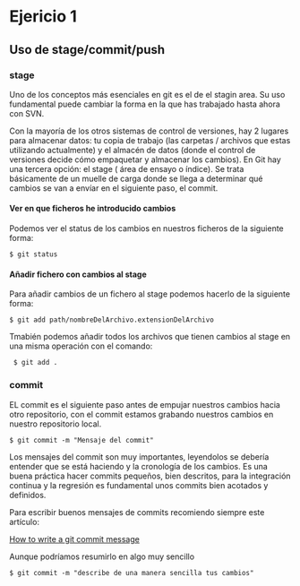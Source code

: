 # Ejericio 1

## Uso de stage/commit/push

### stage

Uno de los conceptos más esenciales en git es el de el stagin area. Su uso fundamental puede cambiar la forma en la que has trabajado hasta ahora con SVN.

Con la mayoría de los otros sistemas de control de versiones, hay 2 lugares para almacenar datos: tu copia de trabajo (las carpetas / archivos que estas utilizando actualmente) y el almacén de datos (donde el control de versiones decide cómo empaquetar y almacenar los cambios). En Git hay una tercera opción: el stage ( área de ensayo o índice). Se trata básicamente de un muelle de carga donde se llega a determinar qué cambios se van a envíar en el siguiente paso, el commit.


#### Ver en que ficheros he introducido cambios

Podemos ver el status de los cambios en nuestros ficheros de la siguiente forma:

    $ git status
     
#### Añadir fichero con cambios al stage
    
Para añadir cambios de un fichero al stage podemos hacerlo de la siguiente forma: 

    $ git add path/nombreDelArchivo.extensionDelArchivo

Tmabién podemos añadir todos los archivos que tienen cambios al stage en una misma operación con el comando:

     $ git add .
    
### commit

EL commit es el siguiente paso antes de empujar nuestros cambios hacia otro repositorio, con el commit estamos grabando nuestros cambios en nuestro repositorio local.

	$ git commit -m "Mensaje del commit"

Los mensajes del commit son muy importantes, leyendolos se debería entender que se está haciendo y la cronología de los cambios. Es una buena práctica hacer commits pequeños, bien descritos, para la integración continua y la regresión es fundamental unos commits bien acotados y definidos.

Para escribir buenos mensajes de commits recomiendo siempre este artículo:

[How to write a git commit message](http://chris.beams.io/posts/git-commit/)

Aunque podríamos resumirlo en algo muy sencillo

    $ git commit -m "describe de una manera sencilla tus cambios"
  